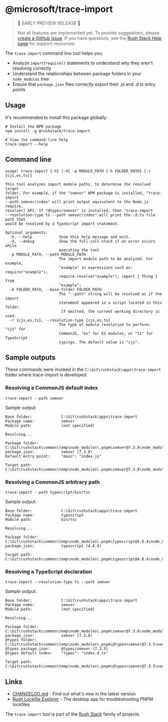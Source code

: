 # @microsoft/trace-import

> 🚨 *EARLY PREVIEW RELEASE* 🚨
>
> Not all features are implemented yet.  To provide suggestions, please
> [create a GitHub issue](https://github.com/microsoft/rushstack/issues/new/choose).
> If you have questions, see the [Rush Stack Help page](https://rushstack.io/pages/help/support/)
> for support resources.

The `trace-import` command line tool helps you:

- Analyze `import`/`require()` statements to understand why they aren't resolving correctly
- Understand the relationships between package folders in your `node_modules` tree
- Ensure that `package.json` files correctly export their .js and .d.ts entry points

## Usage

It's recommended to install this package globally:

```
# Install the NPM package
npm install -g @rushstack/trace-import

# View the command-line help
trace-import --help
```

## Command line

```
usage: trace-import [-h] [-d] -p MODULE_PATH [-b FOLDER_PATH] [-r {cjs,es,ts}]

This tool analyzes import module paths, to determine the resolved target
folder. For example, if the "semver" NPM package is installed, "trace-import
--path semver/index" will print output equivalent to the Node.js require.
resolve() API. If "@types/semver" is installed, then "trace-import
--resolution-type ts --path semver/index" will print the .d.ts file path that
would be resolved by a TypeScript import statement.

Optional arguments:
  -h, --help            Show this help message and exit.
  -d, --debug           Show the full call stack if an error occurs while
                        executing the tool
  -p MODULE_PATH, --path MODULE_PATH
                        The import module path to be analyzed. For example,
                        "example" in expressions such as: require("example");
                        require.resolve("example"); import { Thing } from
                        "example";
  -b FOLDER_PATH, --base-folder FOLDER_PATH
                        The "--path" string will be resolved as if the import
                        statement appeared in a script located in this folder.
                         If omitted, the current working directory is used.
  -r {cjs,es,ts}, --resolution-type {cjs,es,ts}
                        The type of module resolution to perform: "cjs" for
                        CommonJS, "es" for ES modules, or "ts" for TypeScript
                        typings. The default value is "cjs".
```

## Sample outputs

These commands were invoked in the `C:\Git\rushstack\apps\trace-import` folder
where trace-import is developed.

### Resolving a CommonJS default index
```
trace-import --path semver
```

Sample output:
```
Base folder:             C:\Git\rushstack\apps\trace-import
Package name:            semver
Module path:             (not specified)

Resolving...

Package folder:          C:\Git\rushstack\common\temp\node_modules\.pnpm\semver@7.3.8\node_modules\semver
package.json:            semver (7.3.8)
Default entry point:     "main": "index.js"

Target path:             C:\Git\rushstack\common\temp\node_modules\.pnpm\semver@7.3.8\node_modules\semver\index.js
```

### Resolving a CommonJS arbitrary path
```
trace-import --path typescript/bin/tsc
```

Sample output:
```
Base folder:             C:\Git\rushstack\apps\trace-import
Package name:            typescript
Module path:             bin/tsc

Resolving...

Package folder:          C:\Git\rushstack\common\temp\node_modules\.pnpm\typescript@4.8.4\node_modules\typescript
package.json:            typescript (4.8.4)

Target path:             C:\Git\rushstack\common\temp\node_modules\.pnpm\typescript@4.8.4\node_modules\typescript\bin\tsc
```

### Resolving a TypeScript declaration
```
trace-import --resolution-type ts --path semver
```

Sample output:
```
Base folder:             C:\Git\rushstack\apps\trace-import
Package name:            semver
Module path:             (not specified)

Resolving...

Package folder:          C:\Git\rushstack\common\temp\node_modules\.pnpm\semver@7.3.8\node_modules\semver
package.json:            semver (7.3.8)
@types folder:           C:\Git\rushstack\common\temp\node_modules\.pnpm\@types+semver@7.3.5\node_modules\@types\semver
@types package.json:     @types/semver (7.3.5)
@types default index:    "types": "index.d.ts"

Target path:             C:\Git\rushstack\common\temp\node_modules\.pnpm\@types+semver@7.3.5\node_modules\@types\semver\index.d.ts
```

## Links

- [CHANGELOG.md](
  https://github.com/microsoft/rushstack/blob/main/apps/trace-import/CHANGELOG.md) - Find
  out what's new in the latest version
- [Rush Lockfile Explorer](https://lfx.rushstack.io) - The desktop app for troubleshooting PNPM lockfiles

The `trace-import` tool is part of the [Rush Stack](https://rushstack.io/) family of projects.
